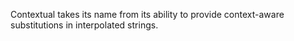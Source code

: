 Contextual takes its name from its ability to provide context-aware substitutions in interpolated strings.
